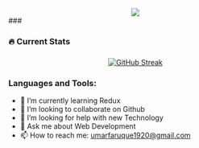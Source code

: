 
<div align="center"><img  width="" src="https://assets-global.website-files.com/624c384f8381545e20dec7ac/631777f4355814432ef5cb02_Copy%20of%20_MAIN_anim_open_banking.gif" />
</div>
###

<h3 align="left">🔥 Current Stats </h3>

###

<div align="center">
  <a href="https://git.io/streak-stats"><img src="https://streak-stats.demolab.com?user=omarfarukee&theme=highcontrast&hide_border=true&card_width=800&background=45%2C00E9D7%2C7952EB78&stroke=39D4EB&ring=0AD6EB&border=EB5454&fire=08EBEA&currStreakNum=01FFD6&sideNums=000000&currStreakLabel=00FFC1&sideLabels=000000&dates=FFFFFF" alt="GitHub Streak" /></a>
</div>

###

<h3 align="left">Languages and Tools:</h3>

- 🌱 I’m currently learning Redux 
- 👯 I’m looking to collaborate on Github 
- 🤔 I’m looking for help with new Technology 
- 💬 Ask me about Web Development  
- 📫 How to reach me:  umarfaruque1920@gmail.com
  



